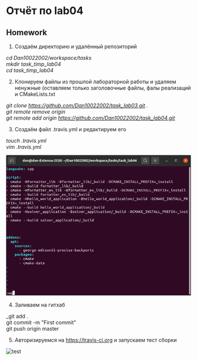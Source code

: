 # Отчёт по lab04

## Homework

1. Создаём директорию и удалённый репозиторий

_cd Dan10022002/workspace/tasks<br/>
mkdir task_timp_lab04<br/>
cd task_timp_lab04_

2. Клонируем файлы из прошлой лабораторной работы и удаляем ненужные (оставляем только заголовочные файлы, фалы реализаций и CMakeLists.txt 

_git clone https://github.com/Dan10022002/task_lab03.git .<br/>
git remote remove origin<br/>
git remote add origin https://github.com/Dan10022002/task_lab04.git_

3. Создаём файл .travis.yml и редактируем его

_touch .travis.yml<br/>
vim .travis.yml_

![travis](https://github.com/Dan10022002/task_lab04/blob/master/travis.png)

4. Заливаем на гитхаб

_git add .<br/>
git commit -m "First commit"<br/>
git push origin master

5. Авторизируемся на  https://travis-ci.org и запускаем тест сборки

![test](https://api.travis-ci.org/Dan10022002/task_lab04.svg?branch=master&status=passed)
